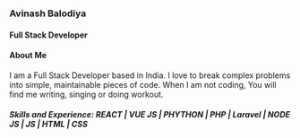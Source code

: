 ###  Avinash Balodiya
#### Full Stack Developer

#### About Me
I am a Full Stack Developer based in India. I love to break complex problems into simple, maintainable pieces of code. When I am not coding, You will find me writing, singing or doing workout.

##### Skills and Experience: REACT | VUE JS | PHYTHON | PHP | Laravel | NODE JS | JS | HTML | CSS

<!--
**AvinashBalodiya/AvinashBalodiya** is a ✨ _special_ ✨ repository because its `README.md` (this file) appears on your GitHub profile.

Here are some ideas to get you started:

- 🔭 I’m currently working on ...
- 🌱 I’m currently learning ...
- 👯 I’m looking to collaborate on ...
- 🤔 I’m looking for help with ...
- 💬 Ask me about ...
- 📫 How to reach me: ...
- 😄 Pronouns: ...
- ⚡ Fun fact: ...
-->
